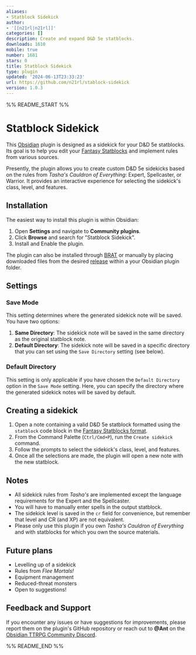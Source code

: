```yaml
---
aliases:
- Statblock Sidekick
author:
- '[[n21rl|n21rl]]'
categories: []
description: Create and expand D&D 5e statblocks.
downloads: 1610
mobile: true
number: 1681
stars: 0
title: Statblock Sidekick
type: plugin
updated: '2024-06-13T23:33:23'
url: https://github.com/n21rl/stablock-sidekick
version: 1.0.3
---
```


%% README_START %%

# Statblock Sidekick
This [Obsidian](https://obsidian.md/) plugin is designed as a sidekick for your D&D 5e statblocks. Its goal is to help you edit your [Fantasy Statblocks](https://github.com/javalent/fantasy-statblocks) and implement rules from various sources.

Presently, the plugin allows you to create custom D&D 5e sidekicks based on the rules from *Tasha's Cauldron of Everything*: Expert, Spellcaster, or Warrior. It provides an interactive experience for selecting the sidekick's class, level, and features.

## Installation
The easiest way to install this plugin is within Obsidian:
1. Open **Settings** and navigate to **Community plugins**.
2. Click **Browse** and search for "Statblock Sidekick".
3. Install and Enable the plugin.

The plugin can also be installed through [BRAT](https://github.com/TfTHacker/obsidian42-brat) or manually by placing 
downloaded files from the desired [release](https://github.com/n21rl/stablock-sidekick/releases/) within a your Obsidian plugin folder.

## Settings
### Save Mode
This setting determines where the generated sidekick note will be saved. You have two options:
1. **Same Directory**: The sidekick note will be saved in the same directory as the original statblock note.
2. **Default Directory**: The sidekick note will be saved in a specific directory that you can set using the `Save Directory` setting (see below).
### Default Directory
This setting is only applicable if you have chosen the `Default Directory` option in the `Save Mode` setting. Here, you can specify the directory where the generated sidekick notes will be saved by default.

## Creating a sidekick
1. Open a note containing a valid D&D 5e statblock formatted using the `statblock` code block in the [Fantasy Statblocks format](https://plugins.javalent.com/statblock/layouts/integrated/dnd5e).
2. From the Command Palette (`Ctrl/Cmd+P`), run the `Create sidekick` command.
3. Follow the prompts to select the sidekick's class, level, and features.
4. Once all the selections are made, the plugin will open a new note with the new statblock.

## Notes
- All sidekick rules from *Tasha's* are implemented except the language requirements for the Expert and the Spellcaster.
- You will have to manually enter spells in the output statblock.
- The sidekick level is saved in the `cr` field for convenience, but remember that level and CR (and XP) are not equivalent.
- Please only use this plugin if you own *Tasha's Cauldron of Everything* and with statblocks for which you own the source materials.

## Future plans
- Levelling up of a sidekick
- Rules from *Flee Mortals!*
- Equipment management
- Reduced-threat monsters
- Open to suggestions!

## Feedback and Support
If you encounter any issues or have suggestions for improvements, please report them on the plugin's GitHub repository or reach out to **@Ant** on the [Obsidian TTRPG Community Discord](https://discord.gg/sur9nSTf).

%% README_END %%